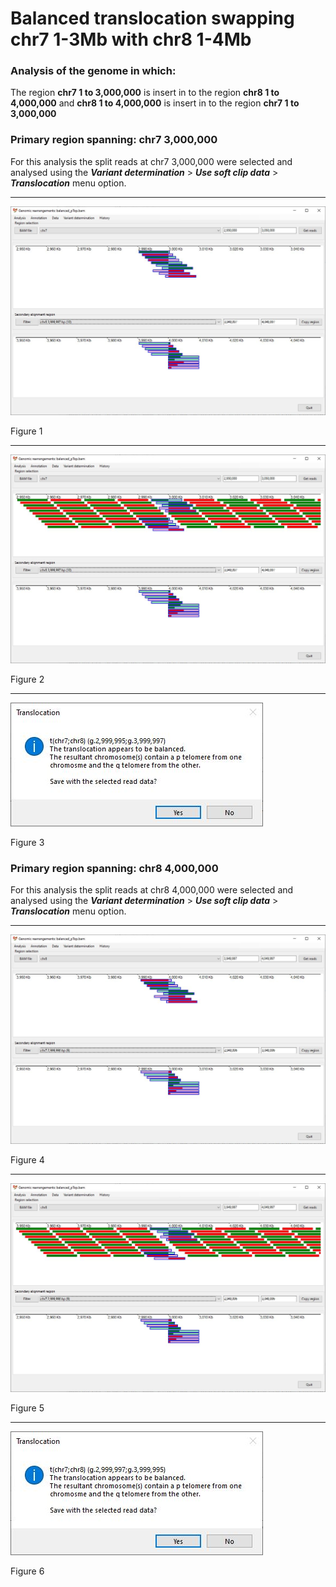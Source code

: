 # Balanced translocation swapping chr7 1-3Mb with chr8 1-4Mb

### Analysis of the genome in which: 

The region **chr7 1 to 3,000,000** is insert in to the region **chr8 1 to 4,000,000** and **chr8 1 to 4,000,000** is insert in to the region **chr7 1 to 3,000,000** 

### Primary region spanning: chr7 3,000,000 

For this analysis the split reads at chr7 3,000,000 were selected and analysed using the ___Variant determination___ > ___Use soft clip data___ > ___Translocation___ menu option.<hr />

![image](images/balanced_pTop_1.jpg)

Figure 1

<hr />

![image](images/balanced_pTop_1_all.jpg)

Figure 2

<hr />

![image](images/balanced_pTop_1_results.jpg)

Figure 3

### Primary region spanning: chr8 4,000,000 

For this analysis the split reads at chr8 4,000,000 were selected and analysed using the ___Variant determination___ > ___Use soft clip data___ > ___Translocation___ menu option.<hr />

![image](images/balanced_pTop_2.jpg)

Figure 4

<hr />

![image](images/balanced_pTop_2_all.jpg)

Figure 5

<hr />

![image](images/balanced_pTop_2_results.jpg)

Figure 6

